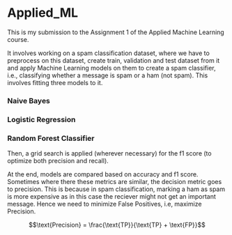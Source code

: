 # Applied_ML


This is my submission to the Assignment 1 of the Applied Machine Learning course.

It involves working on a spam classification dataset, where we have to preprocess on this dataset, create train, validation and test dataset from it and apply Machine Learning models on them to create a spam classifier, i.e., classifying whether a message is spam or a ham (not spam). This involves fitting three models to it.

### Naive Bayes
### Logistic Regression
### Random Forest Classifier

Then, a grid search is applied (wherever necessary) for the f1 score (to optimize both precision and recall).

At the end, models are compared based on accuracy and f1 score. Sometimes where there these metrics are similar, the decision metric goes to precision. This is because in spam classification, marking a ham as spam is more expensive as in this case the reciever might not get an important message. Hence we need to minimize False Positives, i.e, maximize Precision.

$$\text{Precision} = \frac{\text{TP}}{\text{TP} + \text{FP}}$$

